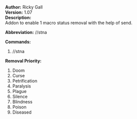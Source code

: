 **Author:** Ricky Gall  
**Version:** 1.07  
**Description:**  
Addon to enable 1 macro status removal with the help of send.

**Abbreviation:** //stna

**Commands:**
 1. //stna

**Removal Priority:**
 1. Doom
 2. Curse
 3. Petrification
 4. Paralysis
 5. Plague
 6. Silence
 7. Blindness
 8. Poison
 9. Diseased